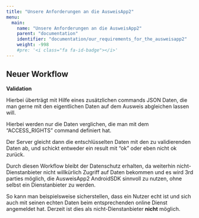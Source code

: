 ```yaml
---
title: "Unsere Anforderungen an die AusweisApp2"
menu:
  main:
    name: "Unsere Anforderungen an die AusweisApp2"
    parent: "documentation"
    identifier: "documentation/our_requirements_for_the_ausweisapp2"
    weight: -998
    #pre: '<i class="fa fa-id-badge"></i>'
---
```


## Neuer Workflow

**Validation**

Hierbei überträgt mit Hilfe eines zusätzlichen commands JSON Daten, die man gerne mit den eigentlichen Daten auf dem Ausweis abgleichen lassen will. 

Hierbei werden nur die Daten verglichen, die man mit dem “ACCESS_RIGHTS” command definiert hat. 

Der Server gleicht dann die entschlüsselten Daten mit den zu validierenden Daten ab, und schickt entweder ein result mit “ok” oder eben nicht ok zurück. 

Durch diesen Workflow bleibt der Datenschutz erhalten, da weiterhin nicht-Dienstanbieter nicht willkürlich Zugriff auf Daten bekommen und es wird 3rd parties möglich, die AusweisApp2 AndroidSDK sinnvoll zu nutzen, ohne selbst ein Dienstanbieter zu werden.

So kann man beispielsweise sicherstellen, dass ein Nutzer echt ist und sich auch mit seinen echten Daten beim entsprechenden online Dienst angemeldet hat. Derzeit ist dies als nicht-Dienstanbieter **nicht** möglich.
